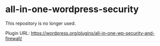 all-in-one-wordpress-security
=============================

This repository is no longer used.

Plugin URL:
https://wordpress.org/plugins/all-in-one-wp-security-and-firewall/
